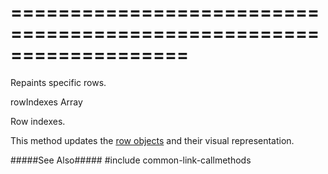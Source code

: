 ===================================================================
===================================================================

<!--shortDescription-->
Repaints specific rows.
<!--/shortDescription-->

<!--paramName1-->rowIndexes<!--/paramName1-->
<!--paramType1-->Array<number><!--/paramType1-->
<!--paramDescription1-->
Row indexes.
<!--/paramDescription1-->

<!--fullDescription-->
This method updates the [row objects]({basewidgetpath}/Row/) and their visual representation.

#####See Also#####
#include common-link-callmethods
<!--/fullDescription-->